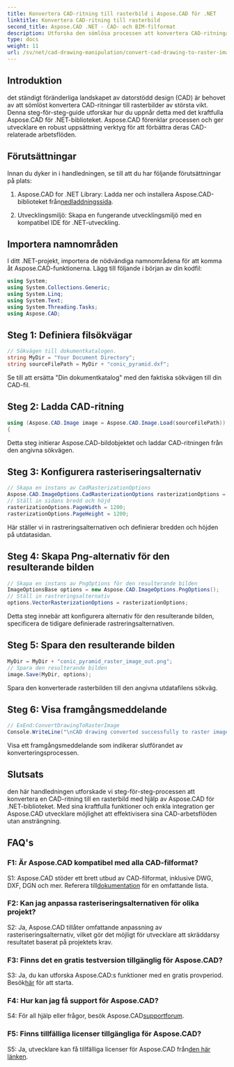 ```yaml
---
title: Konvertera CAD-ritning till rasterbild i Aspose.CAD för .NET
linktitle: Konvertera CAD-ritning till rasterbild
second_title: Aspose.CAD .NET - CAD- och BIM-filformat
description: Utforska den sömlösa processen att konvertera CAD-ritningar till rasterbilder i .NET med Aspose.CAD. Lås upp effektiva arbetsflöden och förbättra dina CAD-projekt utan ansträngning.
type: docs
weight: 11
url: /sv/net/cad-drawing-manipulation/convert-cad-drawing-to-raster-image/
---
```

## Introduktion

det ständigt föränderliga landskapet av datorstödd design (CAD) är behovet av att sömlöst konvertera CAD-ritningar till rasterbilder av största vikt. Denna steg-för-steg-guide utforskar hur du uppnår detta med det kraftfulla Aspose.CAD för .NET-biblioteket. Aspose.CAD förenklar processen och ger utvecklare en robust uppsättning verktyg för att förbättra deras CAD-relaterade arbetsflöden.

## Förutsättningar

Innan du dyker in i handledningen, se till att du har följande förutsättningar på plats:

1.  Aspose.CAD for .NET Library: Ladda ner och installera Aspose.CAD-biblioteket från[nedladdningssida](https://releases.aspose.com/cad/net/).

2. Utvecklingsmiljö: Skapa en fungerande utvecklingsmiljö med en kompatibel IDE för .NET-utveckling.

## Importera namnområden

I ditt .NET-projekt, importera de nödvändiga namnområdena för att komma åt Aspose.CAD-funktionerna. Lägg till följande i början av din kodfil:

```csharp
using System;
using System.Collections.Generic;
using System.Linq;
using System.Text;
using System.Threading.Tasks;
using Aspose.CAD;
```

## Steg 1: Definiera filsökvägar

```csharp
// Sökvägen till dokumentkatalogen.
string MyDir = "Your Document Directory";
string sourceFilePath = MyDir + "conic_pyramid.dxf";
```

Se till att ersätta "Din dokumentkatalog" med den faktiska sökvägen till din CAD-fil.

## Steg 2: Ladda CAD-ritning

```csharp
using (Aspose.CAD.Image image = Aspose.CAD.Image.Load(sourceFilePath))
{
```

Detta steg initierar Aspose.CAD-bildobjektet och laddar CAD-ritningen från den angivna sökvägen.

## Steg 3: Konfigurera rasteriseringsalternativ

```csharp
// Skapa en instans av CadRasterizationOptions
Aspose.CAD.ImageOptions.CadRasterizationOptions rasterizationOptions = new Aspose.CAD.ImageOptions.CadRasterizationOptions();
// Ställ in sidans bredd och höjd
rasterizationOptions.PageWidth = 1200;
rasterizationOptions.PageHeight = 1200;
```

Här ställer vi in rastreringsalternativen och definierar bredden och höjden på utdatasidan.

## Steg 4: Skapa Png-alternativ för den resulterande bilden

```csharp
// Skapa en instans av PngOptions för den resulterande bilden
ImageOptionsBase options = new Aspose.CAD.ImageOptions.PngOptions();
// Ställ in rastreringsalternativ
options.VectorRasterizationOptions = rasterizationOptions;
```

Detta steg innebär att konfigurera alternativ för den resulterande bilden, specificera de tidigare definierade rastreringsalternativen.

## Steg 5: Spara den resulterande bilden

```csharp
MyDir = MyDir + "conic_pyramid_raster_image_out.png";
// Spara den resulterande bilden
image.Save(MyDir, options);
```

Spara den konverterade rasterbilden till den angivna utdatafilens sökväg.

## Steg 6: Visa framgångsmeddelande

```csharp
// ExEnd:ConvertDrawingToRasterImage
Console.WriteLine("\nCAD drawing converted successfully to raster image format.\nFile saved at " + MyDir);
```

Visa ett framgångsmeddelande som indikerar slutförandet av konverteringsprocessen.

## Slutsats

den här handledningen utforskade vi steg-för-steg-processen att konvertera en CAD-ritning till en rasterbild med hjälp av Aspose.CAD för .NET-biblioteket. Med sina kraftfulla funktioner och enkla integration ger Aspose.CAD utvecklare möjlighet att effektivisera sina CAD-arbetsflöden utan ansträngning.

## FAQ's

### F1: Är Aspose.CAD kompatibel med alla CAD-filformat?

 S1: Aspose.CAD stöder ett brett utbud av CAD-filformat, inklusive DWG, DXF, DGN och mer. Referera till[dokumentation](https://reference.aspose.com/cad/net/) för en omfattande lista.

### F2: Kan jag anpassa rasteriseringsalternativen för olika projekt?

S2: Ja, Aspose.CAD tillåter omfattande anpassning av rasteriseringsalternativ, vilket gör det möjligt för utvecklare att skräddarsy resultatet baserat på projektets krav.

### F3: Finns det en gratis testversion tillgänglig för Aspose.CAD?

 S3: Ja, du kan utforska Aspose.CAD:s funktioner med en gratis provperiod. Besök[här](https://releases.aspose.com/) för att starta.

### F4: Hur kan jag få support för Aspose.CAD?

 S4: För all hjälp eller frågor, besök Aspose.CAD[supportforum](https://forum.aspose.com/c/cad/19).

### F5: Finns tillfälliga licenser tillgängliga för Aspose.CAD?
 
S5: Ja, utvecklare kan få tillfälliga licenser för Aspose.CAD från[den här länken](https://purchase.aspose.com/temporary-license/).